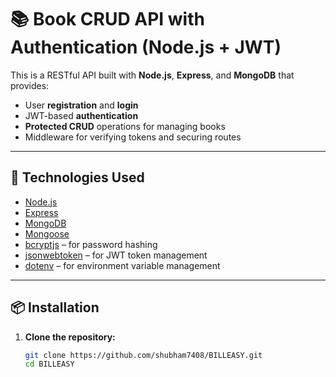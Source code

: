 # 📚 Book CRUD API with Authentication (Node.js + JWT)

This is a RESTful API built with **Node.js**, **Express**, and **MongoDB** that provides:

- User **registration** and **login**
- JWT-based **authentication**
- **Protected CRUD** operations for managing books
- Middleware for verifying tokens and securing routes

---

## 🔧 Technologies Used

- [Node.js](https://nodejs.org/)
- [Express](https://expressjs.com/)
- [MongoDB](https://www.mongodb.com/)
- [Mongoose](https://mongoosejs.com/)
- [bcryptjs](https://www.npmjs.com/package/bcryptjs) – for password hashing
- [jsonwebtoken](https://www.npmjs.com/package/jsonwebtoken) – for JWT token management
- [dotenv](https://www.npmjs.com/package/dotenv) – for environment variable management

---

## 📦 Installation

1. **Clone the repository:**

   ```bash
   git clone https://github.com/shubham7408/BILLEASY.git
   cd BILLEASY
   ```
